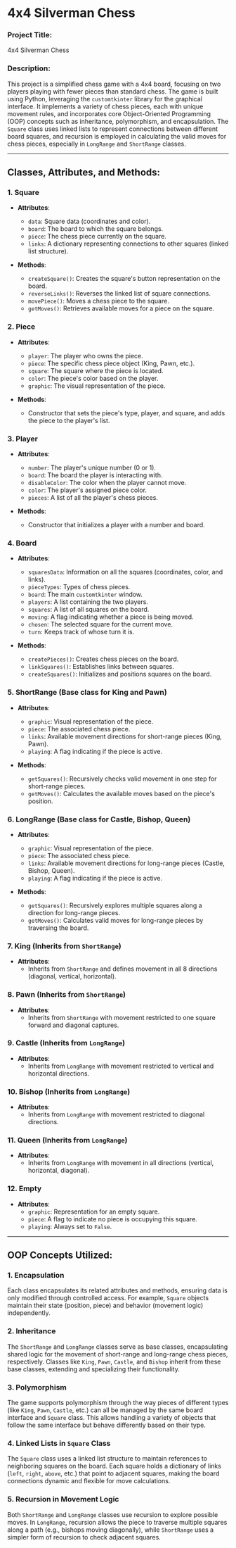 # 4x4 Silverman Chess

### Project Title:
4x4 Silverman Chess

### Description:
This project is a simplified chess game with a 4x4 board, focusing on two players playing with fewer pieces than standard chess. The game is built using Python, leveraging the `customtkinter` library for the graphical interface. It implements a variety of chess pieces, each with unique movement rules, and incorporates core Object-Oriented Programming (OOP) concepts such as inheritance, polymorphism, and encapsulation. The `Square` class uses linked lists to represent connections between different board squares, and recursion is employed in calculating the valid moves for chess pieces, especially in `LongRange` and `ShortRange` classes.

---

## Classes, Attributes, and Methods:

### 1. **Square**  
- **Attributes**:  
  - `data`: Square data (coordinates and color).
  - `board`: The board to which the square belongs.
  - `piece`: The chess piece currently on the square.
  - `links`: A dictionary representing connections to other squares (linked list structure).
  
- **Methods**:  
  - `createSquare()`: Creates the square's button representation on the board.
  - `reverseLinks()`: Reverses the linked list of square connections.
  - `movePiece()`: Moves a chess piece to the square.
  - `getMoves()`: Retrieves available moves for a piece on the square.

### 2. **Piece**  
- **Attributes**:  
  - `player`: The player who owns the piece.
  - `piece`: The specific chess piece object (King, Pawn, etc.).
  - `square`: The square where the piece is located.
  - `color`: The piece's color based on the player.
  - `graphic`: The visual representation of the piece.
  
- **Methods**:  
  - Constructor that sets the piece's type, player, and square, and adds the piece to the player's list.

### 3. **Player**  
- **Attributes**:  
  - `number`: The player's unique number (0 or 1).
  - `board`: The board the player is interacting with.
  - `disableColor`: The color when the player cannot move.
  - `color`: The player's assigned piece color.
  - `pieces`: A list of all the player's chess pieces.
  
- **Methods**:  
  - Constructor that initializes a player with a number and board.

### 4. **Board**  
- **Attributes**:  
  - `squaresData`: Information on all the squares (coordinates, color, and links).
  - `pieceTypes`: Types of chess pieces.
  - `board`: The main `customtkinter` window.
  - `players`: A list containing the two players.
  - `squares`: A list of all squares on the board.
  - `moving`: A flag indicating whether a piece is being moved.
  - `chosen`: The selected square for the current move.
  - `turn`: Keeps track of whose turn it is.
  
- **Methods**:  
  - `createPieces()`: Creates chess pieces on the board.
  - `linkSquares()`: Establishes links between squares.
  - `createSquares()`: Initializes and positions squares on the board.

### 5. **ShortRange (Base class for King and Pawn)**  
- **Attributes**:  
  - `graphic`: Visual representation of the piece.
  - `piece`: The associated chess piece.
  - `links`: Available movement directions for short-range pieces (King, Pawn).
  - `playing`: A flag indicating if the piece is active.
  
- **Methods**:  
  - `getSquares()`: Recursively checks valid movement in one step for short-range pieces.
  - `getMoves()`: Calculates the available moves based on the piece's position.

### 6. **LongRange (Base class for Castle, Bishop, Queen)**  
- **Attributes**:  
  - `graphic`: Visual representation of the piece.
  - `piece`: The associated chess piece.
  - `links`: Available movement directions for long-range pieces (Castle, Bishop, Queen).
  - `playing`: A flag indicating if the piece is active.
  
- **Methods**:  
  - `getSquares()`: Recursively explores multiple squares along a direction for long-range pieces.
  - `getMoves()`: Calculates valid moves for long-range pieces by traversing the board.

### 7. **King** (Inherits from `ShortRange`)  
- **Attributes**:  
  - Inherits from `ShortRange` and defines movement in all 8 directions (diagonal, vertical, horizontal).
  
### 8. **Pawn** (Inherits from `ShortRange`)  
- **Attributes**:  
  - Inherits from `ShortRange` with movement restricted to one square forward and diagonal captures.

### 9. **Castle** (Inherits from `LongRange`)  
- **Attributes**:  
  - Inherits from `LongRange` with movement restricted to vertical and horizontal directions.

### 10. **Bishop** (Inherits from `LongRange`)  
- **Attributes**:  
  - Inherits from `LongRange` with movement restricted to diagonal directions.

### 11. **Queen** (Inherits from `LongRange`)  
- **Attributes**:  
  - Inherits from `LongRange` with movement in all directions (vertical, horizontal, diagonal).

### 12. **Empty**  
- **Attributes**:  
  - `graphic`: Representation for an empty square.
  - `piece`: A flag to indicate no piece is occupying this square.
  - `playing`: Always set to `False`.

---

## OOP Concepts Utilized:

### 1. **Encapsulation**  
Each class encapsulates its related attributes and methods, ensuring data is only modified through controlled access. For example, `Square` objects maintain their state (position, piece) and behavior (movement logic) independently.

### 2. **Inheritance**  
The `ShortRange` and `LongRange` classes serve as base classes, encapsulating shared logic for the movement of short-range and long-range chess pieces, respectively. Classes like `King`, `Pawn`, `Castle`, and `Bishop` inherit from these base classes, extending and specializing their functionality.

### 3. **Polymorphism**  
The game supports polymorphism through the way pieces of different types (like `King`, `Pawn`, `Castle`, etc.) can all be managed by the same board interface and `Square` class. This allows handling a variety of objects that follow the same interface but behave differently based on their type.

### 4. **Linked Lists in `Square` Class**  
The `Square` class uses a linked list structure to maintain references to neighboring squares on the board. Each square holds a dictionary of links (`left`, `right`, `above`, etc.) that point to adjacent squares, making the board connections dynamic and flexible for move calculations.

### 5. **Recursion in Movement Logic**  
Both `ShortRange` and `LongRange` classes use recursion to explore possible moves. In `LongRange`, recursion allows the piece to traverse multiple squares along a path (e.g., bishops moving diagonally), while `ShortRange` uses a simpler form of recursion to check adjacent squares.
